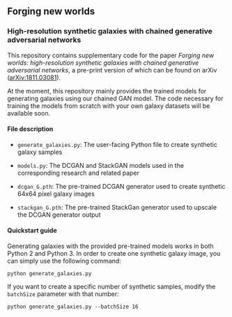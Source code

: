 ## Forging new worlds
### High-resolution synthetic galaxies with chained generative adversarial networks

This repository contains supplementary code for the paper _Forging new worlds: high-resolution synthetic galaxies with chained generative adversarial networks_, a pre-print version of which can be found on arXiv ([arXiv:1811.03081](https://arxiv.org/abs/1811.03081)).

At the moment, this repository mainly provides the trained models for generating galaxies using our chained GAN model. The code necessary for training the models from scratch with your own galaxy datasets will be available soon.

#### File description

* `generate_galaxies.py`: The user-facing Python file to create synthetic galaxy samples

* `models.py`: The DCGAN and StackGAN models used in the corresponding research and related paper

* `dcgan_G.pth`: The pre-trained DCGAN generator used to create synthetic 64x64 pixel galaxy images

* `stackgan_G.pth`: The pre-trained StackGan generator used to upscale the DCGAN generator output

#### Quickstart guide

Generating galaxies with the provided pre-trained models works in both Python 2 and Python 3. In order to create one synthetic galaxy image, you can simply use the following command:

```shell
python generate_galaxies.py
```

If you want to create a specific number of synthetic samples, modify the `batchSize` parameter with that number:

```shell
python generate_galaxies.py --batchSize 16
```
